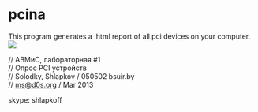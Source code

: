 pcina
=====
This program generates a .html report of all pci devices on your computer. 
<img src="http://img507.imageshack.us/img507/331/88422229.png" />

// АВМиС, лабораторная #1 <br>
// Опрос PCI устройств    <br>
// Solodky, Shlapkov / 050502 bsuir.by <br>
// ms@d0s.org / Mar 2013  <br>

skype: shlapkoff
